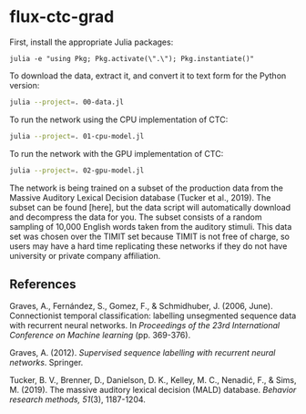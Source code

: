 # flux-ctc-grad

First, install the appropriate Julia packages:

```
julia -e "using Pkg; Pkg.activate(\".\"); Pkg.instantiate()"
```

To download the data, extract it, and convert it to text form for the Python version:

```bash
julia --project=. 00-data.jl
```

To run the network using the CPU implementation of CTC:

```bash
julia --project=. 01-cpu-model.jl
```

To run the network with the GPU implementation of CTC:

```bash
julia --project=. 02-gpu-model.jl
```

The network is being trained on a subset of the production data from the Massive Auditory Lexical Decision database (Tucker et al., 2019). The subset can be found [here], but the data script will automatically download and decompress the data for you. The subset consists of a random sampling of 10,000 English words taken from the auditory stimuli. This data set was chosen over the TIMIT set because TIMIT is not free of charge, so users may have a hard time replicating these networks if they do not have university or private company affiliation.

## References

Graves, A., Fernández, S., Gomez, F., & Schmidhuber, J. (2006, June). Connectionist temporal classification: labelling unsegmented sequence data with recurrent neural networks. In *Proceedings of the 23rd International Conference on Machine learning* (pp. 369-376).

Graves, A. (2012). *Supervised sequence labelling with recurrent neural networks*. Springer.

Tucker, B. V., Brenner, D., Danielson, D. K., Kelley, M. C., Nenadić, F., & Sims, M. (2019). The massive auditory lexical decision (MALD) database. *Behavior research methods, 51*(3), 1187-1204.
